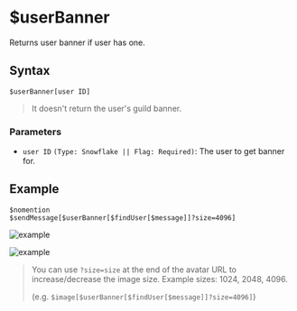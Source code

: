 # $userBanner
Returns user banner if user has one.
## Syntax
```
$userBanner[user ID]
```
 > It doesn't return the user's guild banner.
### Parameters
- `user ID` `(Type: Snowflake || Flag: Required)`: The user to get banner for.
## Example
```
$nomention
$sendMessage[$userBanner[$findUser[$message]]?size=4096]
```
![example](https://user-images.githubusercontent.com/113303649/212497271-e2ebad00-2d78-4bdf-a697-c2863df527e2.png)

![example](https://user-images.githubusercontent.com/113303649/212497313-3824e855-d634-4e8a-848e-975d6d768df3.png)
> You can use `?size=size` at the end of the avatar URL to increase/decrease the image size. Example sizes: 1024, 2048, 4096. 
>
>  (e.g. `$image[$userBanner[$findUser[$message]]?size=4096]`)
